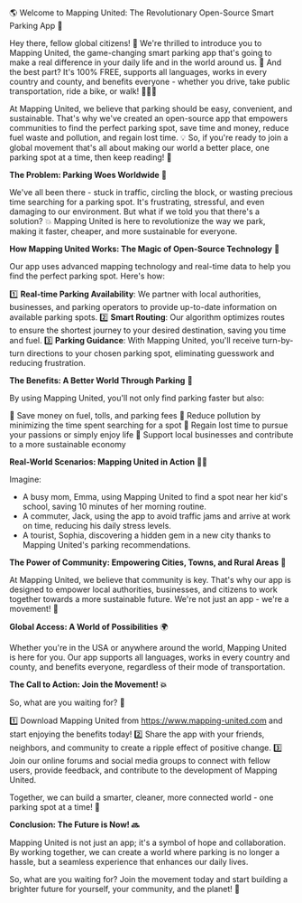 🌎 Welcome to Mapping United: The Revolutionary Open-Source Smart Parking App 🚀

Hey there, fellow global citizens! 👋 We're thrilled to introduce you to Mapping United, the game-changing smart parking app that's going to make a real difference in your daily life and in the world around us. 🌟 And the best part? It's 100% FREE, supports all languages, works in every country and county, and benefits everyone - whether you drive, take public transportation, ride a bike, or walk! 🚶‍♀️🚌

At Mapping United, we believe that parking should be easy, convenient, and sustainable. That's why we've created an open-source app that empowers communities to find the perfect parking spot, save time and money, reduce fuel waste and pollution, and regain lost time. 💡 So, if you're ready to join a global movement that's all about making our world a better place, one parking spot at a time, then keep reading! 📖

**The Problem: Parking Woes Worldwide** 🚗

We've all been there - stuck in traffic, circling the block, or wasting precious time searching for a parking spot. It's frustrating, stressful, and even damaging to our environment. But what if we told you that there's a solution? 💥 Mapping United is here to revolutionize the way we park, making it faster, cheaper, and more sustainable for everyone.

**How Mapping United Works: The Magic of Open-Source Technology** 🤖

Our app uses advanced mapping technology and real-time data to help you find the perfect parking spot. Here's how:

1️⃣ **Real-time Parking Availability**: We partner with local authorities, businesses, and parking operators to provide up-to-date information on available parking spots.
2️⃣ **Smart Routing**: Our algorithm optimizes routes to ensure the shortest journey to your desired destination, saving you time and fuel.
3️⃣ **Parking Guidance**: With Mapping United, you'll receive turn-by-turn directions to your chosen parking spot, eliminating guesswork and reducing frustration.

**The Benefits: A Better World Through Parking** 🌈

By using Mapping United, you'll not only find parking faster but also:

🔹 Save money on fuel, tolls, and parking fees
🔹 Reduce pollution by minimizing the time spent searching for a spot
🔹 Regain lost time to pursue your passions or simply enjoy life
🔹 Support local businesses and contribute to a more sustainable economy

**Real-World Scenarios: Mapping United in Action** 🏃‍♀️

Imagine:

* A busy mom, Emma, using Mapping United to find a spot near her kid's school, saving 10 minutes of her morning routine.
* A commuter, Jack, using the app to avoid traffic jams and arrive at work on time, reducing his daily stress levels.
* A tourist, Sophia, discovering a hidden gem in a new city thanks to Mapping United's parking recommendations.

**The Power of Community: Empowering Cities, Towns, and Rural Areas** 🌊

At Mapping United, we believe that community is key. That's why our app is designed to empower local authorities, businesses, and citizens to work together towards a more sustainable future. We're not just an app - we're a movement! 💪

**Global Access: A World of Possibilities** 🌍

Whether you're in the USA or anywhere around the world, Mapping United is here for you. Our app supports all languages, works in every country and county, and benefits everyone, regardless of their mode of transportation.

**The Call to Action: Join the Movement! 💥**

So, what are you waiting for? 🤔

1️⃣ Download Mapping United from https://www.mapping-united.com and start enjoying the benefits today!
2️⃣ Share the app with your friends, neighbors, and community to create a ripple effect of positive change.
3️⃣ Join our online forums and social media groups to connect with fellow users, provide feedback, and contribute to the development of Mapping United.

Together, we can build a smarter, cleaner, more connected world - one parking spot at a time! 🌟

**Conclusion: The Future is Now! 🔜**

Mapping United is not just an app; it's a symbol of hope and collaboration. By working together, we can create a world where parking is no longer a hassle, but a seamless experience that enhances our daily lives.

So, what are you waiting for? Join the movement today and start building a brighter future for yourself, your community, and the planet! 🌈